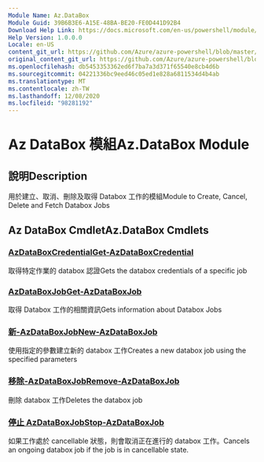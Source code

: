 ```yaml
---
Module Name: Az.DataBox
Module Guid: 39B6B3E6-A15E-48BA-BE20-FE0D441D92B4
Download Help Link: https://docs.microsoft.com/en-us/powershell/module/az.databox
Help Version: 1.0.0.0
Locale: en-US
content_git_url: https://github.com/Azure/azure-powershell/blob/master/src/DataBox/DataBox/help/Az.DataBox.md
original_content_git_url: https://github.com/Azure/azure-powershell/blob/master/src/DataBox/DataBox/help/Az.DataBox.md
ms.openlocfilehash: db5453353362ed6f7ba7a3d371f65540e8cb4d6b
ms.sourcegitcommit: 04221336bc9eed46c05ed1e828a6811534d4b4ab
ms.translationtype: MT
ms.contentlocale: zh-TW
ms.lasthandoff: 12/08/2020
ms.locfileid: "98281192"
---
```

# <span data-ttu-id="4eee3-101">Az DataBox 模組</span><span class="sxs-lookup"><span data-stu-id="4eee3-101">Az.DataBox Module</span></span>
## <span data-ttu-id="4eee3-102">說明</span><span class="sxs-lookup"><span data-stu-id="4eee3-102">Description</span></span>
<span data-ttu-id="4eee3-103">用於建立、取消、刪除及取得 Databox 工作的模組</span><span class="sxs-lookup"><span data-stu-id="4eee3-103">Module to Create, Cancel, Delete and Fetch Databox Jobs</span></span>

## <span data-ttu-id="4eee3-104">Az DataBox Cmdlet</span><span class="sxs-lookup"><span data-stu-id="4eee3-104">Az.DataBox Cmdlets</span></span>
### [<span data-ttu-id="4eee3-105">AzDataBoxCredential</span><span class="sxs-lookup"><span data-stu-id="4eee3-105">Get-AzDataBoxCredential</span></span>](Get-AzDataBoxCredential.md)
<span data-ttu-id="4eee3-106">取得特定作業的 databox 認證</span><span class="sxs-lookup"><span data-stu-id="4eee3-106">Gets the databox credentials of a specific job</span></span>

### [<span data-ttu-id="4eee3-107">AzDataBoxJob</span><span class="sxs-lookup"><span data-stu-id="4eee3-107">Get-AzDataBoxJob</span></span>](Get-AzDataBoxJob.md)
<span data-ttu-id="4eee3-108">取得 Databox 工作的相關資訊</span><span class="sxs-lookup"><span data-stu-id="4eee3-108">Gets information about Databox Jobs</span></span>

### [<span data-ttu-id="4eee3-109">新-AzDataBoxJob</span><span class="sxs-lookup"><span data-stu-id="4eee3-109">New-AzDataBoxJob</span></span>](New-AzDataBoxJob.md)
<span data-ttu-id="4eee3-110">使用指定的參數建立新的 databox 工作</span><span class="sxs-lookup"><span data-stu-id="4eee3-110">Creates a new databox job using the specified parameters</span></span>

### [<span data-ttu-id="4eee3-111">移除-AzDataBoxJob</span><span class="sxs-lookup"><span data-stu-id="4eee3-111">Remove-AzDataBoxJob</span></span>](Remove-AzDataBoxJob.md)
<span data-ttu-id="4eee3-112">刪除 databox 工作</span><span class="sxs-lookup"><span data-stu-id="4eee3-112">Deletes the databox job</span></span>

### [<span data-ttu-id="4eee3-113">停止 AzDataBoxJob</span><span class="sxs-lookup"><span data-stu-id="4eee3-113">Stop-AzDataBoxJob</span></span>](Stop-AzDataBoxJob.md)
<span data-ttu-id="4eee3-114">如果工作處於 cancellable 狀態，則會取消正在進行的 databox 工作。</span><span class="sxs-lookup"><span data-stu-id="4eee3-114">Cancels an ongoing databox job if the job is in cancellable state.</span></span>

